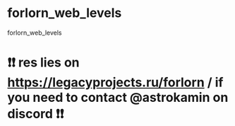 # forlorn_web_levels
forlorn_web_levels
# ❗❗ res lies on https://legacyprojects.ru/forlorn / if you need to contact @astrokamin on discord ❗❗
